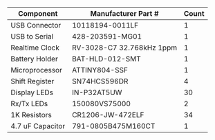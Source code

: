 |   Component      | Manufacturer Part #         | Count |
| ---------------- | --------------------------- | ----- |
| USB Connector    | 10118194-0011LF             |   1   |
| USB to Serial    | 428-203591-MG01             |   1   |
| Realtime Clock   | RV-3028-C7 32.768kHz 1ppm   |   1   |
| Battery Holder   | BAT-HLD-012-SMT             |   1   |
| Microprocessor   | ATTINY804-SSF               |   1   |
| Shift Register   | SN74HCS596DR                |   4   |
| Display LEDs     | IN-P32AT5UW                 |  30   |
| Rx/Tx LEDs       | 150080VS75000               |   2   |
| 1K Resistors     | CR1206-JW-472ELF            |  34   |
| 4.7 uF Capacitor | 791-0805B475M160CT          |   1   |
